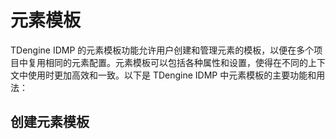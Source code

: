 # 元素模板

TDengine IDMP 的元素模板功能允许用户创建和管理元素的模板，以便在多个项目中复用相同的元素配置。元素模板可以包括各种属性和设置，使得在不同的上下文中使用时更加高效和一致。以下是 TDengine IDMP 中元素模板的主要功能和用法：

## 创建元素模板
